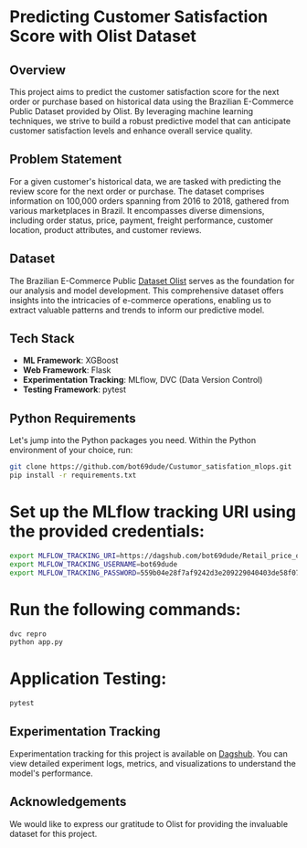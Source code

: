 # Predicting Customer Satisfaction Score with Olist Dataset

## Overview
This project aims to predict the customer satisfaction score for the next order or purchase based on historical data using the Brazilian E-Commerce Public Dataset provided by Olist. By leveraging machine learning techniques, we strive to build a robust predictive model that can anticipate customer satisfaction levels and enhance overall service quality.

## Problem Statement
For a given customer's historical data, we are tasked with predicting the review score for the next order or purchase. The dataset comprises information on 100,000 orders spanning from 2016 to 2018, gathered from various marketplaces in Brazil. It encompasses diverse dimensions, including order status, price, payment, freight performance, customer location, product attributes, and customer reviews.

## Dataset
The Brazilian E-Commerce Public [Dataset Olist](https://www.kaggle.com/datasets/olistbr/brazilian-ecommerce) serves as the foundation for our analysis and model development. This comprehensive dataset offers insights into the intricacies of e-commerce operations, enabling us to extract valuable patterns and trends to inform our predictive model.

## Tech Stack
- **ML Framework**: XGBoost
- **Web Framework**: Flask
- **Experimentation Tracking**: MLflow, DVC (Data Version Control)
- **Testing Framework**: pytest
## Python Requirements
Let's jump into the Python packages you need. Within the Python environment of your choice, run:

```bash
git clone https://github.com/bot69dude/Custumor_satisfation_mlops.git
pip install -r requirements.txt
```

# Set up the MLflow tracking URI using the provided credentials:
```bash
export MLFLOW_TRACKING_URI=https://dagshub.com/bot69dude/Retail_price_optimization.mlflow
export MLFLOW_TRACKING_USERNAME=bot69dude
export MLFLOW_TRACKING_PASSWORD=559b04e28f7af9242d3e209229040403de58f073
```

# Run the following commands:
```bash
dvc repro
python app.py
```
# Application Testing:
```bash
pytest
```
## Experimentation Tracking
Experimentation tracking for this project is available on [Dagshub](https://dagshub.com/bot69dude/Custumor_satisfation_mlops). You can view detailed experiment logs, metrics, and visualizations to understand the model's performance.


## Acknowledgements
We would like to express our gratitude to Olist for providing the invaluable dataset for this project.
